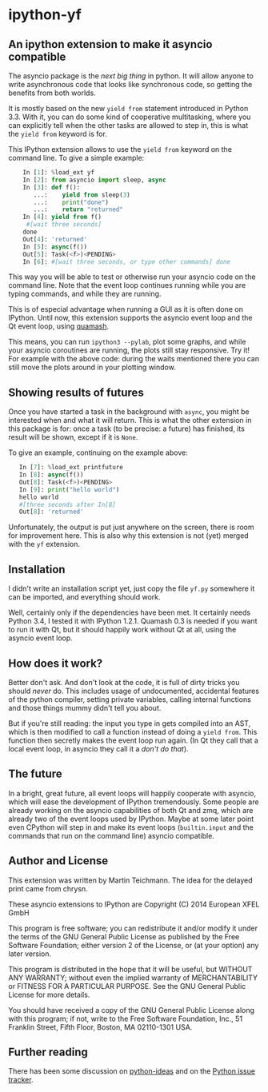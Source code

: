 ipython-yf
==========

An ipython extension to make it asyncio compatible
--------------------------------------------------

The asyncio package is the *next big thing* in python. It will
allow anyone to write asynchronous code that looks like synchronous
code, so getting the benefits from both worlds.

It is mostly based on the new `yield from` statement introduced in
Python 3.3. With it, you can do some kind of cooperative multitasking,
where you can explicitly tell when the other tasks are allowed to step
in, this is what the `yield from` keyword is for.

This IPython extension allows to use the `yield from` keyword on the
command line. To give a simple example:

```python
    In [1]: %load_ext yf
    In [2]: from asyncio import sleep, async
    In [3]: def f():
       ...:    yield from sleep(3)
       ...:    print("done")
       ...:    return "returned"
    In [4]: yield from f()
     #[wait three seconds]
    done
    Out[4]: 'returned'
    In [5]: async(f())
    Out[5]: Task(<f>)<PENDING>
    In [6]: #[wait three seconds, or type other commands] done
```

This way you will be able to test or otherwise run your asyncio code
on the command line. Note that the event loop continues running while
you are typing commands, and while they are running.

This is of especial advantage when running a GUI as it is often done
on IPython. Until now, this extension supports the asyncio event loop
and the Qt event loop, using [quamash](https://github.com/harvimt/quamash).

This means, you can run `ipython3 --pylab`, plot some graphs, and
while your asyncio coroutines are running, the plots still stay responsive.
Try it! For example with the above code: during the waits mentioned
there you can still move the plots around in your plotting window.

Showing results of futures
--------------------------

Once you have started a task in the background with `async`, you might
be interested when and what it will return. This is what the other 
extension in this package is for: once a task (to be precise: a future)
has finished, its result will be shown, except if it is `None`.

To give an example, continuing on the example above:
```python
   In [7]: %load_ext printfuture
   In [8]: async(f())
   Out[8]: Task(<f>)<PENDING>
   In [9]: print("hello world")
   hello world
   #[three seconds after In[8]
   Out[8]: 'returned'
```

Unfortunately, the output is put just anywhere on the screen, there
is room for improvement here. This is also why this extension is not
(yet) merged with the `yf` extension.

Installation
------------

I didn't write an installation script yet, just copy the file `yf.py`
somewhere it can be imported, and everything should work.

Well, certainly only if the dependencies have been met. It certainly
needs Python 3.4, I tested it with IPython 1.2.1. Quamash 0.3 is needed
if you want to run it with Qt, but it should happily work without
Qt at all, using the asyncio event loop.

How does it work?
-----------------

Better don't ask. And don't look at the code, it is full of dirty tricks
you should *never* do. This includes usage of undocumented, accidental
features of the python compiler, setting private variables, calling
internal functions and those things mummy didn't tell you about.

But if you're still reading: the input you type in gets compiled into
an AST, which is then modified to call a function instead of doing a
`yield from`. This function then secretly makes the event loop run
again. (In Qt they call that a local event loop, in asyncio they call
it a *don't do that*).

The future
----------

In a bright, great future, all event loops will happily cooperate with
asyncio, which will ease the development of IPython tremendously.
Some people are already working on the asyncio capabilities of both
Qt and zmq, which are already two of the event loops used by IPython.
Maybe at some later point even CPython will step in and make its event
loops (`builtin.input` and the commands that run on the command line)
asyncio compatible.

Author and License
------------------

This extension was written by Martin Teichmann. The idea for the delayed
print came from chrysn.

These asyncio extensions to IPython are
Copyright (C) 2014 European XFEL GmbH

This program is free software; you can redistribute it and/or modify it under
the terms of the GNU General Public License as published by the Free Software
Foundation; either version 2 of the License, or (at your option) any later
version.

This program is distributed in the hope that it will be useful, but WITHOUT
ANY WARRANTY; without even the implied warranty of MERCHANTABILITY or FITNESS
FOR A PARTICULAR PURPOSE.  See the GNU General Public License for more details.

You should have received a copy of the GNU General Public License along with
this program; if not, write to the Free Software Foundation, Inc., 51 Franklin
Street, Fifth Floor, Boston, MA 02110-1301 USA.


Further reading
---------------

There has been some discussion on
[python-ideas](https://mail.python.org/pipermail/python-ideas/2014-September/029293.html)
and on the [Python issue tracker](http://bugs.python.org/issue22412).
